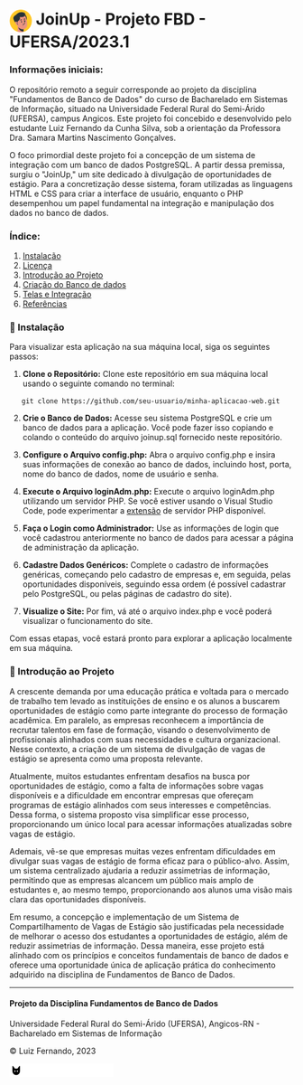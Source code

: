 <h1>
    <img align="center" width="40px" src="./joinup/view/images/logoIncon.svg">
    <span>JoinUp - Projeto FBD - UFERSA/2023.1</span>
</h1>

<h3> Informações iniciais: </h3>
O repositório remoto a seguir corresponde ao projeto da disciplina "Fundamentos de Banco de Dados" do curso de Bacharelado em Sistemas de Informação, situado na Universidade Federal Rural do Semi-Árido (UFERSA), campus Angicos. Este projeto foi concebido e desenvolvido pelo estudante Luiz Fernando da Cunha Silva, sob a orientação da Professora Dra. Samara Martins Nascimento Gonçalves.

O foco primordial deste projeto foi a concepção de um sistema de integração com um banco de dados PostgreSQL. A partir dessa premissa, surgiu o "JoinUp," um site dedicado à divulgação de oportunidades de estágio. Para a concretização desse sistema, foram utilizadas as linguagens HTML e CSS para criar a interface de usuário, enquanto o PHP desempenhou um papel fundamental na integração e manipulação dos dados no banco de dados.

<h3> Índice: </h3>

1. [Instalação](#instalacao)
2. [Licença](./LICENSE.md)
3. [Introdução ao Projeto](#introducao)
3. [Criação do Banco de dados]()
4. [Telas e Integração]()
5. [Referências]()

<div id='instalacao'>  

<h3> 🔧 Instalação </h3>

Para visualizar esta aplicação na sua máquina local, siga os seguintes passos:

1. <b>Clone o Repositório:</b> Clone este repositório em sua máquina local usando o seguinte comando no terminal:

```
   git clone https://github.com/seu-usuario/minha-aplicacao-web.git
```

2. <b>Crie o Banco de Dados:</b> Acesse seu sistema PostgreSQL e crie um banco de dados para a aplicação. Você pode fazer isso copiando e colando o conteúdo do arquivo joinup.sql fornecido neste repositório.

3. <b>Configure o Arquivo config.php:</b> Abra o arquivo config.php e insira suas informações de conexão ao banco de dados, incluindo host, porta, nome do banco de dados, nome de usuário e senha.

4. <b>Execute o Arquivo loginAdm.php:</b> Execute o arquivo loginAdm.php utilizando um servidor PHP. Se você estiver usando o Visual Studio Code, pode experimentar a [extensão](https://marketplace.visualstudio.com/items?itemName=brapifra.phpserver) de servidor PHP disponível.

5. <b>Faça o Login como Administrador:</b> Use as informações de login que você cadastrou anteriormente no banco de dados para acessar a página de administração da aplicação.

6. <b>Cadastre Dados Genéricos:</b> Complete o cadastro de informações genéricas, começando pelo cadastro de empresas e, em seguida, pelas oportunidades disponíveis, seguindo essa ordem (é possível cadastrar pelo PostgreSQL, ou pelas páginas de cadastro do site).

7. <b>Visualize o Site:</b> Por fim, vá até o arquivo index.php e você poderá visualizar o funcionamento do site.

Com essas etapas, você estará pronto para explorar a aplicação localmente em sua máquina.

</div>  

<div id='introducao'>  

<h3> 🎯 Introdução ao Projeto </h3>

A crescente demanda por uma educação prática e voltada para o mercado de trabalho tem levado as instituições de ensino e os alunos a buscarem oportunidades de estágio como parte integrante do processo de formação acadêmica. Em paralelo, as empresas reconhecem a importância de recrutar talentos em fase de formação, visando o desenvolvimento de profissionais alinhados com suas necessidades e cultura organizacional. Nesse contexto, a criação de um sistema de divulgação de vagas de estágio se apresenta como uma proposta relevante. 

Atualmente, muitos estudantes enfrentam desafios na busca por oportunidades de estágio, como a falta de informações sobre vagas disponíveis e a dificuldade em encontrar empresas que ofereçam programas de estágio alinhados com seus interesses e competências. Dessa forma, o sistema proposto visa simplificar esse processo, proporcionando um único local para acessar informações atualizadas sobre vagas de estágio. 

Ademais, vê-se que empresas muitas vezes enfrentam dificuldades em divulgar suas vagas de estágio de forma eficaz para o público-alvo. Assim, um sistema centralizado ajudaria a reduzir assimetrias de informação, permitindo que as empresas alcancem um público mais amplo de estudantes e, ao mesmo tempo, proporcionando aos alunos uma visão mais clara das oportunidades disponíveis. 

Em resumo, a concepção e implementação de um Sistema de Compartilhamento de Vagas de Estágio são justificadas pela necessidade de melhorar o acesso dos estudantes a oportunidades de estágio, além de reduzir assimetrias de informação. Dessa maneira, esse projeto está alinhado com os princípios e conceitos fundamentais de banco de dados e oferece uma oportunidade única de aplicação prática do conhecimento adquirido na disciplina de Fundamentos de Banco de Dados.

</div>  

<div id='rodape'>

------
<h4> Projeto da Disciplina Fundamentos de Banco de Dados </h4>
<p> Universidade Federal Rural do Semi-Árido (UFERSA), Angicos-RN - Bacharelado em Sistemas de Informação</p>
<p> © Luiz Fernando, 2023 </p>
<img src="./joinup/view/images/logoLuizFernandov2.svg">

</div>  





















































































































